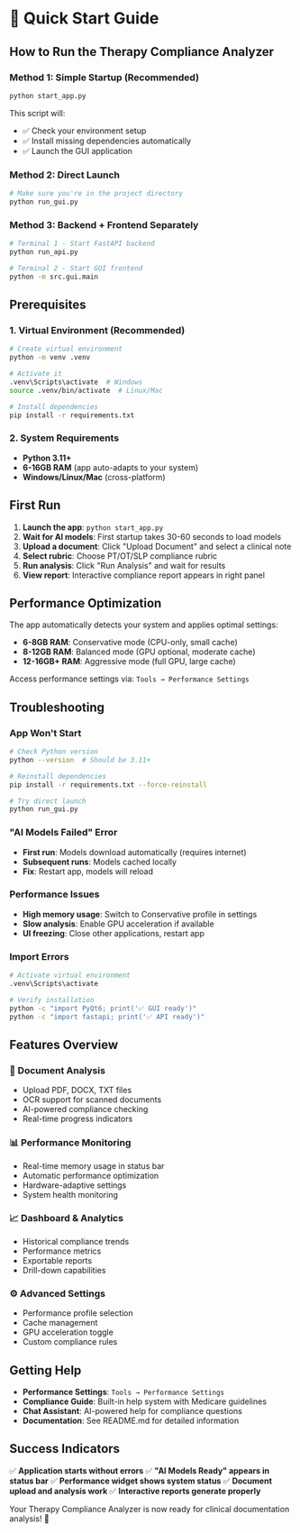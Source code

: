 # 🚀 Quick Start Guide

## How to Run the Therapy Compliance Analyzer

### **Method 1: Simple Startup (Recommended)**
```bash
python start_app.py
```
This script will:
- ✅ Check your environment setup
- ✅ Install missing dependencies automatically
- ✅ Launch the GUI application

### **Method 2: Direct Launch**
```bash
# Make sure you're in the project directory
python run_gui.py
```

### **Method 3: Backend + Frontend Separately**
```bash
# Terminal 1 - Start FastAPI backend
python run_api.py

# Terminal 2 - Start GUI frontend
python -m src.gui.main
```

## Prerequisites

### **1. Virtual Environment (Recommended)**
```bash
# Create virtual environment
python -m venv .venv

# Activate it
.venv\Scripts\activate  # Windows
source .venv/bin/activate  # Linux/Mac

# Install dependencies
pip install -r requirements.txt
```

### **2. System Requirements**
- **Python 3.11+**
- **6-16GB RAM** (app auto-adapts to your system)
- **Windows/Linux/Mac** (cross-platform)

## First Run

1. **Launch the app**: `python start_app.py`
2. **Wait for AI models**: First startup takes 30-60 seconds to load models
3. **Upload a document**: Click "Upload Document" and select a clinical note
4. **Select rubric**: Choose PT/OT/SLP compliance rubric
5. **Run analysis**: Click "Run Analysis" and wait for results
6. **View report**: Interactive compliance report appears in right panel

## Performance Optimization

The app automatically detects your system and applies optimal settings:

- **6-8GB RAM**: Conservative mode (CPU-only, small cache)
- **8-12GB RAM**: Balanced mode (GPU optional, moderate cache)
- **12-16GB+ RAM**: Aggressive mode (full GPU, large cache)

Access performance settings via: `Tools → Performance Settings`

## Troubleshooting

### **App Won't Start**
```bash
# Check Python version
python --version  # Should be 3.11+

# Reinstall dependencies
pip install -r requirements.txt --force-reinstall

# Try direct launch
python run_gui.py
```

### **"AI Models Failed" Error**
- **First run**: Models download automatically (requires internet)
- **Subsequent runs**: Models cached locally
- **Fix**: Restart app, models will reload

### **Performance Issues**
- **High memory usage**: Switch to Conservative profile in settings
- **Slow analysis**: Enable GPU acceleration if available
- **UI freezing**: Close other applications, restart app

### **Import Errors**
```bash
# Activate virtual environment
.venv\Scripts\activate

# Verify installation
python -c "import PyQt6; print('✅ GUI ready')"
python -c "import fastapi; print('✅ API ready')"
```

## Features Overview

### **📄 Document Analysis**
- Upload PDF, DOCX, TXT files
- OCR support for scanned documents
- AI-powered compliance checking
- Real-time progress indicators

### **📊 Performance Monitoring**
- Real-time memory usage in status bar
- Automatic performance optimization
- Hardware-adaptive settings
- System health monitoring

### **📈 Dashboard & Analytics**
- Historical compliance trends
- Performance metrics
- Exportable reports
- Drill-down capabilities

### **⚙️ Advanced Settings**
- Performance profile selection
- Cache management
- GPU acceleration toggle
- Custom compliance rules

## Getting Help

- **Performance Settings**: `Tools → Performance Settings`
- **Compliance Guide**: Built-in help system with Medicare guidelines
- **Chat Assistant**: AI-powered help for compliance questions
- **Documentation**: See README.md for detailed information

## Success Indicators

✅ **Application starts without errors**
✅ **"AI Models Ready" appears in status bar**
✅ **Performance widget shows system status**
✅ **Document upload and analysis work**
✅ **Interactive reports generate properly**

Your Therapy Compliance Analyzer is now ready for clinical documentation analysis! 🎯